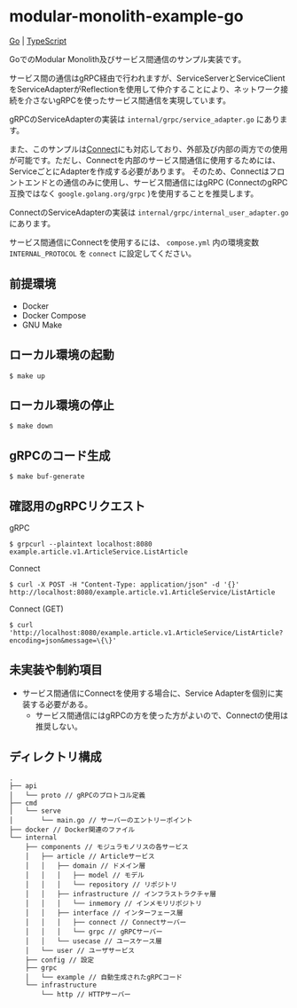 # modular-monolith-example-go

[Go](https://github.com/aplulu/modular-monolith-example-go) | [TypeScript](https://github.com/aplulu/modular-monolith-example-ts)

GoでのModular Monolith及びサービス間通信のサンプル実装です。

サービス間の通信はgRPC経由で行われますが、ServiceServerとServiceClientをServiceAdapterがReflectionを使用して仲介することにより、ネットワーク接続を介さないgRPCを使ったサービス間通信を実現しています。

gRPCのServiceAdapterの実装は `internal/grpc/service_adapter.go` にあります。

また、このサンプルは[Connect](https://connectrpc.com)にも対応しており、外部及び内部の両方での使用が可能です。ただし、Connectを内部のサービス間通信に使用するためには、ServiceごとにAdapterを作成する必要があります。
そのため、Connectはフロントエンドとの通信のみに使用し、サービス間通信にはgRPC (ConnectのgRPC互換ではなく `google.golang.org/grpc` )を使用することを推奨します。

ConnectのServiceAdapterの実装は `internal/grpc/internal_user_adapter.go` にあります。

サービス間通信にConnectを使用するには、 `compose.yml` 内の環境変数 `INTERNAL_PROTOCOL` を `connect` に設定してください。

## 前提環境

* Docker
* Docker Compose
* GNU Make

## ローカル環境の起動

```shell
$ make up
```

## ローカル環境の停止

```shell
$ make down
```

## gRPCのコード生成

```shell
$ make buf-generate
```

## 確認用のgRPCリクエスト

gRPC
```shell
$ grpcurl --plaintext localhost:8080 example.article.v1.ArticleService.ListArticle 
```

Connect

```shell
$ curl -X POST -H "Content-Type: application/json" -d '{}' http://localhost:8080/example.article.v1.ArticleService/ListArticle
```

Connect (GET)

```shell
$ curl 'http://localhost:8080/example.article.v1.ArticleService/ListArticle?encoding=json&message=\{\}'
```

## 未実装や制約項目

* サービス間通信にConnectを使用する場合に、Service Adapterを個別に実装する必要がある。
  * サービス間通信にはgRPCの方を使った方がよいので、Connectの使用は推奨しない。

## ディレクトリ構成

```
.
├── api
│   └── proto // gRPCのプロトコル定義
├── cmd
│   └── serve
│       └── main.go // サーバーのエントリーポイント
├── docker // Docker関連のファイル
└── internal
    ├── components // モジュラモノリスの各サービス
    │   ├── article // Articleサービス
    │   │   ├── domain // ドメイン層
    │   │   │   ├── model // モデル
    │   │   │   └── repository // リポジトリ
    │   │   ├── infrastructure // インフラストラクチャ層
    │   │   │   └── inmemory // インメモリリポジトリ
    │   │   ├── interface // インターフェース層
    │   │   │   ├── connect // Connectサーバー
    │   │   │   └── grpc // gRPCサーバー
    │   │   └── usecase // ユースケース層
    │   └── user // ユーザサービス
    ├── config // 設定
    ├── grpc
    │   └── example // 自動生成されたgRPCコード
    └── infrastructure
        └── http // HTTPサーバー
```